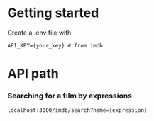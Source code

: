 # Getting started
Create a .env file with 
```
API_KEY={your_key} # from imdb
```

# API path

### Searching for a film by expressions

```
localhost:3000/imdb/search?name={expression}
```
